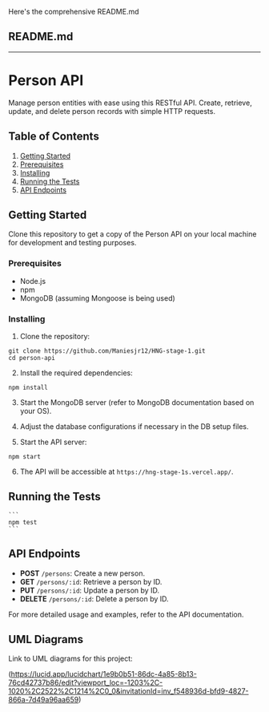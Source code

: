 Here's the comprehensive README.md

## README.md

---

# Person API

Manage person entities with ease using this RESTful API. Create, retrieve, update, and delete person records with simple HTTP requests.

## Table of Contents

1. [Getting Started](#getting-started)
2. [Prerequisites](#prerequisites)
3. [Installing](#installing)
4. [Running the Tests](#running-the-tests)
5. [API Endpoints](#api-endpoints)

## Getting Started

Clone this repository to get a copy of the Person API on your local machine for development and testing purposes.

### Prerequisites

- Node.js
- npm
- MongoDB (assuming Mongoose is being used)

### Installing

1. Clone the repository:

```
git clone https://github.com/Maniesjr12/HNG-stage-1.git
cd person-api
```

2. Install the required dependencies:

```
npm install
```

3. Start the MongoDB server (refer to MongoDB documentation based on your OS).

4. Adjust the database configurations if necessary in the DB setup files.

5. Start the API server:

```
npm start
```

6. The API will be accessible at `https://hng-stage-1s.vercel.app/`.

## Running the Tests

    ```
    npm test
    ```

## API Endpoints

- **POST** `/persons`: Create a new person.
- **GET** `/persons/:id`: Retrieve a person by ID.
- **PUT** `/persons/:id`: Update a person by ID.
- **DELETE** `/persons/:id`: Delete a person by ID.

For more detailed usage and examples, refer to the API documentation.

## UML Diagrams

Link to UML diagrams for this project:

(https://lucid.app/lucidchart/1e9b0b51-86dc-4a85-8b13-76cd42737b86/edit?viewport_loc=-1203%2C-1020%2C2522%2C1214%2C0_0&invitationId=inv_f548936d-bfd9-4827-866a-7d49a96aa659)
